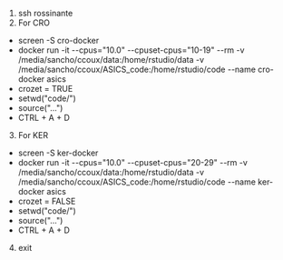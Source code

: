 1. ssh rossinante
2. For CRO
  - screen -S cro-docker
  - docker run -it --cpus="10.0" --cpuset-cpus="10-19" --rm -v /media/sancho/ccoux/data:/home/rstudio/data -v /media/sancho/ccoux/ASICS_code:/home/rstudio/code --name cro-docker asics
  - crozet = TRUE
  - setwd("code/")
  - source("...")
  - CTRL + A + D
3. For KER
  - screen -S ker-docker
  - docker run -it --cpus="10.0" --cpuset-cpus="20-29" --rm -v /media/sancho/ccoux/data:/home/rstudio/data -v /media/sancho/ccoux/ASICS_code:/home/rstudio/code --name ker-docker asics
  - crozet = FALSE
  - setwd("code/")
  - source("...")
  - CTRL + A + D
4. exit
